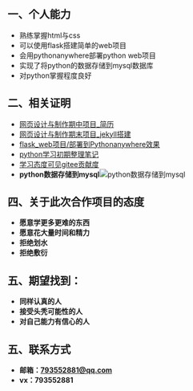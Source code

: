 ## 一、个人能力
- 熟练掌握html与css
- 可以使用flask搭建简单的web项目
- 会用pythonanywhere部署python web项目
- 实现了将python的数据存储到mysql数据库
- 对python掌握程度良好



## 二、相关证明
- [网页设计与制作期中项目_简历]( http://yebail.gitee.io/resume)
- [网页设计与制作期末项目_jekyll搭建](http://yebail.gitee.io/)
- [flask_web项目/部署到Pythonanywhere效果](http://yangshaoshao.pythonanywhere.com/)
- [python学习初期整理笔记](https://gitee.com/yebail/Summary_of_basic_Python_usage/blob/master/Summary_of_Python_knowledge_points.html)
- [学习态度可见gitee贡献度](https://gitee.com/yebail)
- **python数据存储到mysql**![python数据存储到mysql](https://images.gitee.com/uploads/images/2019/1217/222346_7f3ea5f4_4876229.png "屏幕截图.png")


## 四、关于此次合作项目的态度
- **愿意学更多更难的东西**
- **愿意花大量时间和精力**
- **拒绝划水**
- **拒绝敷衍**

## 五、期望找到：
- **同样认真的人**
- **接受头秃可能性的人**
- **对自己能力有信心的人**

## 五、联系方式
- **邮箱：793552881@qq.com**
- **vx：793552881**


